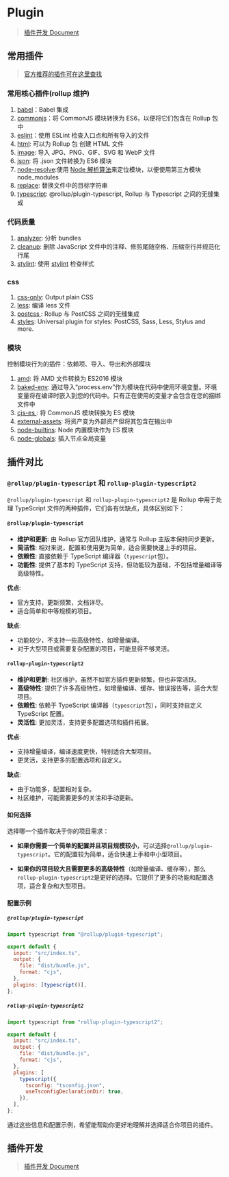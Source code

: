 # Plugin

> [插件开发 Document](https://rollupjs.org/plugin-development/)

## 常用插件

> [官方推荐的插件可在这里查找](https://github.com/rollup/awesome)

### 常用核心插件(rollup 维护)

1. [babel](https://github.com/rollup/plugins/tree/master/packages/babel)：Babel 集成
2. [commonjs](https://github.com/rollup/plugins/tree/master/packages/commonjs)：将 CommonJS 模块转换为 ES6，以便将它们包含在 Rollup 包中
3. [eslint](https://github.com/rollup/plugins/tree/master/packages/eslint)：使用 ESLint 检查入口点和所有导入的文件
4. [html](https://github.com/rollup/plugins/tree/master/packages/html): 可以为 Rollup 包 创建 HTML 文件
5. [image](https://github.com/rollup/plugins/tree/master/packages/image): 导入 JPG、PNG、GIF、SVG 和 WebP 文件
6. [json](https://github.com/rollup/plugins/tree/master/packages/json): 将 .json 文件转换为 ES6 模块
7. [node-resolve](https://github.com/rollup/plugins/tree/master/packages/node-resolve):使用 [Node 解析算法](https://nodejs.org/api/modules.html#modules_all_together)来定位模块，以便使用第三方模块 node_modules
8. [replace](https://github.com/rollup/plugins/tree/master/packages/replace): 替换文件中的目标字符串
9. [typescript](https://github.com/rollup/plugins/tree/master/packages/typescript): @rollup/plugin-typescript, Rollup 与 Typescript 之间的无缝集成

### 代码质量

1. [analyzer](https://github.com/doesdev/rollup-plugin-analyzer): 分析 bundles
2. [cleanup](https://github.com/aMarCruz/rollup-plugin-cleanup): 删除 JavaScript 文件中的注释、修剪尾随空格、压缩空行并规范化行尾
3. [stylint](https://github.com/sandark7/rollup-plugin-stylint): 使用 [stylint](https://www.npmjs.com/package/stylint) 检查样式

### css

1. [css-only](https://github.com/thgh/rollup-plugin-css-only): Output plain CSS
2. [less](https://github.com/xiaofuzi/rollup-plugin-less): 编译 less 文件
3. [postcss ](https://github.com/egoist/rollup-plugin-postcss): Rollup 与 PostCSS 之间的无缝集成
4. [styles](https://github.com/Anidetrix/rollup-plugin-styles): Universal plugin for styles: PostCSS, Sass, Less, Stylus and more.

### 模块

控制模块行为的插件：依赖项、导入、导出和外部模块

1. [amd](https://github.com/piuccio/rollup-plugin-amd): 将 AMD 文件转换为 ES2016 模块
2. [baked-env](https://github.com/victornpb/rollup-plugin-baked-env): 通过导入“process.env”作为模块在代码中使用环境变量。环境变量将在编译时嵌入到您的代码中。只有正在使用的变量才会包含在您的捆绑文件中
3. [cjs-es ](https://github.com/eight04/rollup-plugin-cjs-es): 将 CommonJS 模块转换为 ES 模块
4. [external-assets](https://github.com/recursive-beast/rollup-plugin-external-assets): 将资产变为外部资产但将其包含在输出中
5. [node-builtins](https://github.com/calvinmetcalf/rollup-plugin-node-builtins): Node 内置模块作为 ES 模块
6. [node-globals](https://github.com/calvinmetcalf/rollup-plugin-node-globals): 插入节点全局变量

## 插件对比

### `@rollup/plugin-typescript` 和 `rollup-plugin-typescript2`

`@rollup/plugin-typescript` 和 `rollup-plugin-typescript2` 是 Rollup 中用于处理 TypeScript 文件的两种插件，它们各有优缺点，具体区别如下：

#### `@rollup/plugin-typescript`

- **维护和更新**: 由 Rollup 官方团队维护，通常与 Rollup 主版本保持同步更新。
- **简洁性**: 相对来说，配置和使用更为简单，适合需要快速上手的项目。
- **依赖性**: 直接依赖于 TypeScript 编译器（`typescript`包）。
- **功能性**: 提供了基本的 TypeScript 支持，但功能较为基础，不包括增量编译等高级特性。

**优点**:

- 官方支持，更新频繁，文档详尽。
- 适合简单和中等规模的项目。

**缺点**:

- 功能较少，不支持一些高级特性，如增量编译。
- 对于大型项目或需要复杂配置的项目，可能显得不够灵活。

#### `rollup-plugin-typescript2`

- **维护和更新**: 社区维护，虽然不如官方插件更新频繁，但也非常活跃。
- **高级特性**: 提供了许多高级特性，如增量编译、缓存、错误报告等，适合大型项目。
- **依赖性**: 依赖于 TypeScript 编译器（`typescript`包），同时支持自定义 TypeScript 配置。
- **灵活性**: 更加灵活，支持更多配置选项和插件拓展。

**优点**:

- 支持增量编译，编译速度更快，特别适合大型项目。
- 更灵活，支持更多的配置选项和自定义。

**缺点**:

- 由于功能多，配置相对复杂。
- 社区维护，可能需要更多的关注和手动更新。

#### 如何选择

选择哪一个插件取决于你的项目需求：

- **如果你需要一个简单的配置并且项目规模较小**，可以选择`@rollup/plugin-typescript`。它的配置较为简单，适合快速上手和中小型项目。

- **如果你的项目较大且需要更多的高级特性**（如增量编译、缓存等），那么`rollup-plugin-typescript2`是更好的选择。它提供了更多的功能和配置选项，适合复杂和大型项目。

#### 配置示例

##### `@rollup/plugin-typescript`

```javascript
import typescript from "@rollup/plugin-typescript";

export default {
  input: "src/index.ts",
  output: {
    file: "dist/bundle.js",
    format: "cjs",
  },
  plugins: [typescript()],
};
```

##### `rollup-plugin-typescript2`

```javascript
import typescript from "rollup-plugin-typescript2";

export default {
  input: "src/index.ts",
  output: {
    file: "dist/bundle.js",
    format: "cjs",
  },
  plugins: [
    typescript({
      tsconfig: "tsconfig.json",
      useTsconfigDeclarationDir: true,
    }),
  ],
};
```

通过这些信息和配置示例，希望能帮助你更好地理解并选择适合你项目的插件。

## 插件开发

> [插件开发 Document](https://rollupjs.org/plugin-development/)
